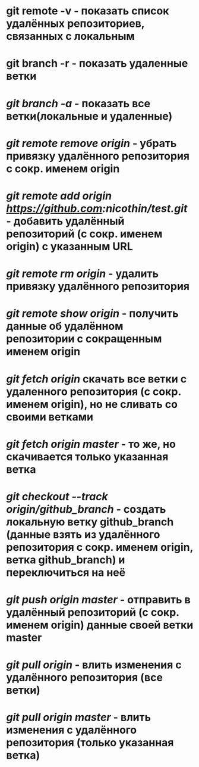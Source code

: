 # **git remote -v** - показать список удалённых репозиториев, связанных с локальным

# **git branch -r** - показать удаленные ветки

# *git branch -a* - показать все ветки(локальные и удаленные)

# *git remote remove origin* - убрать привязку удалённого репозитория с сокр. именем origin

# *git remote add origin <https://github.com>:nicothin/test.git* - добавить удалённый репозиторий (с сокр. именем origin) с указанным URL

# *git remote rm origin* - удалить привязку удалённого репозитория

# *git remote show origin* - получить данные об удалённом репозитории с сокращенным именем origin

# *git fetch origin*  скачать все ветки с удаленного репозитория (с сокр. именем origin), но не сливать со своими ветками

# *git fetch origin master* - то же, но скачивается только указанная ветка

# *git checkout --track origin/github_branch* - создать локальную ветку **github_branch** (данные взять из удалённого репозитория с сокр. именем origin, ветка github_branch) и переключиться на неё

# *git push origin master* - отправить в удалённый репозиторий (с сокр. именем origin) данные своей ветки master

# *git pull origin* - влить изменения с удалённого репозитория (все ветки)

# *git pull origin master* - влить изменения с удалённого репозитория (только указанная ветка)
